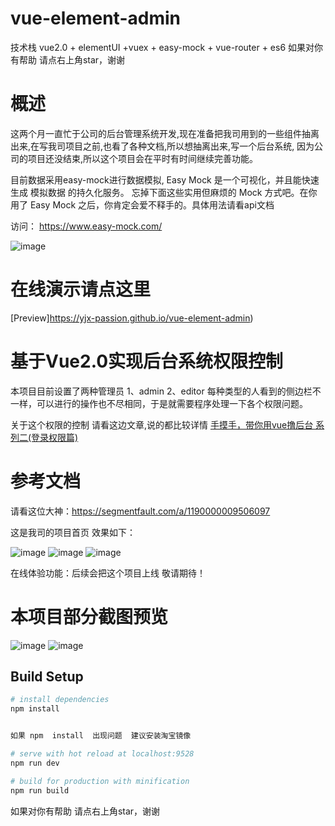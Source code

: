 # vue-element-admin

技术栈 vue2.0 + elementUI +vuex + easy-mock + vue-router + es6         如果对你有帮助 请点右上角star，谢谢


# 概述
这两个月一直忙于公司的后台管理系统开发,现在准备把我司用到的一些组件抽离出来,在写我司项目之前,也看了各种文档,所以想抽离出来,写一个后台系统, 因为公司的项目还没结束,所以这个项目会在平时有时间继续完善功能。

目前数据采用easy-mock进行数据模拟, Easy Mock 是一个可视化，并且能快速生成 模拟数据 的持久化服务。 忘掉下面这些实用但麻烦的 Mock 方式吧。在你用了 Easy Mock 之后，你肯定会爱不释手的。具体用法请看api文档

访问： https://www.easy-mock.com/

![image](https://github.com/yjx-passion/vue-element-admin/blob/master/src/screenshots/easy-mock.png)


# 在线演示请点这里

[Preview]https://yjx-passion.github.io/vue-element-admin) 

# 基于Vue2.0实现后台系统权限控制
本项目目前设置了两种管理员 1、admin 2、editor
每种类型的人看到的侧边栏不一样，可以进行的操作也不尽相同，于是就需要程序处理一下各个权限问题。

关于这个权限的控制 请看这边文章,说的都比较详情  [手摸手，带你用vue撸后台 系列二(登录权限篇)](https://juejin.im/post/591aa14f570c35006961acac)

# 参考文档

请看这位大神：https://segmentfault.com/a/1190000009506097

这是我司的项目首页 效果如下：

![image](https://github.com/yjx-passion/vue-element-admin/blob/master/src/screenshots/xker.gif)
![image](https://github.com/yjx-passion/vue-element-admin/blob/master/src/screenshots/topic.png)
![image](https://github.com/yjx-passion/vue-element-admin/blob/master/src/screenshots/schedule.png)

在线体验功能：后续会把这个项目上线 敬请期待！
# 本项目部分截图预览

![image](https://github.com/yjx-passion/vue-element-admin/blob/master/src/screenshots/login.png)
![image](https://github.com/yjx-passion/vue-element-admin/blob/master/src/screenshots/table.png)

## Build Setup
  

``` bash
# install dependencies
npm install


如果 npm  install  出现问题  建议安装淘宝镜像

# serve with hot reload at localhost:9528
npm run dev

# build for production with minification
npm run build
```

如果对你有帮助 请点右上角star，谢谢


